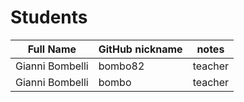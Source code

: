 # Students

| Full Name | GitHub nickname | notes |
| --------- | --------------- | ----- |
| Gianni Bombelli | bombo82 |  teacher |
| Gianni Bombelli | bombo |  teacher |
